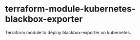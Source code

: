 # terraform-module-kubernetes-blackbox-exporter

Terraform module to deploy blackbox-exporter on kubernetes.